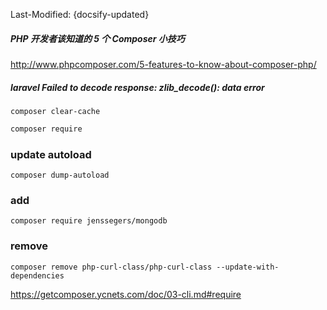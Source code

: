 Last-Modified: {docsify-updated}

##### PHP 开发者该知道的 5 个 Composer 小技巧
http://www.phpcomposer.com/5-features-to-know-about-composer-php/

##### laravel  Failed to decode response: zlib_decode(): data error
```
composer clear-cache
```

```sh
composer require
```

### update autoload
```
composer dump-autoload
```

### add
```
composer require jenssegers/mongodb
```
### remove
```
composer remove php-curl-class/php-curl-class --update-with-dependencies
```

https://getcomposer.ycnets.com/doc/03-cli.md#require